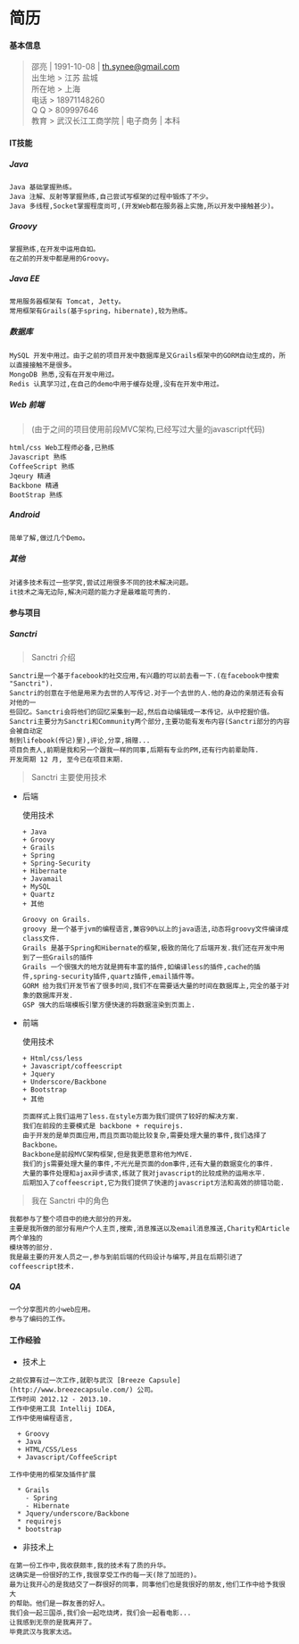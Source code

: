 简历
========

#### 基本信息

> 邵亮 | 1991-10-08 | th.synee@gmail.com  
> 出生地 > 江苏 盐城  
> 所在地 > 上海  
> 电话 > 18971148260  
> Q Q > 809997646  
> 教育 > 武汉长江工商学院 | 电子商务 | 本科

#### IT技能

##### Java

```
Java 基础掌握熟练。
Java 注解、反射等掌握熟练,自己尝试写框架的过程中锻炼了不少。
Java 多线程,Socket掌握程度尚可,(开发Web都在服务器上实施,所以开发中接触甚少)。
```
##### Groovy

```
掌握熟练,在开发中运用自如。
在之前的开发中都是用的Groovy。
```
##### Java EE
```
常用服务器框架有 Tomcat, Jetty。
常用框架有Grails(基于spring，hibernate),较为熟练。
```
##### 数据库
```
MySQL 开发中用过。由于之前的项目开发中数据库是又Grails框架中的GORM自动生成的，所以直接接触不是很多。
MongoDB 熟悉,没有在开发中用过。
Redis 认真学习过,在自己的demo中用于缓存处理,没有在开发中用过。
```
##### Web 前端
> (由于之间的项目使用前段MVC架构,已经写过大量的javascript代码)

```
html/css Web工程师必备,已熟练
Javascript 熟练
CoffeeScript 熟练
Jqeury 精通
Backbone 精通
BootStrap 熟练
```
##### Android
```
简单了解,做过几个Demo。
```
##### 其他
```
对诸多技术有过一些学究,尝试过用很多不同的技术解决问题。
it技术之海无边际,解决问题的能力才是最难能可贵的.
```


#### 参与项目

##### Sanctri

> Sanctri 介绍

  ```
  Sanctri是一个基于facebook的社交应用,有兴趣的可以前去看一下.(在facebook中搜索 "Sanctri").
  Sanctri的创意在于他是用来为去世的人写传记.对于一个去世的人.他的身边的亲朋还有会有对他的一
  些回忆。Sanctri会将他们的回忆采集到一起,然后自动编辑成一本传记，从中挖掘价值。
  Sanctri主要分为Sanctri和Community两个部分,主要功能有发布内容(Sanctri部分的内容会被自动定
  制到lifebook(传记)里),评论,分享,捐赠...
  项目负责人,前期是我和另一个跟我一样的同事,后期有专业的PM,还有行内前辈助阵.
  开发周期 12 月, 至今已在项目末期.
  ```

> Sanctri 主要使用技术

  * 后端
  
    使用技术
    
        + Java
        + Groovy
        + Grails
        + Spring
        + Spring-Security
        + Hibernate
        + Javamail
        + MySQL
        + Quartz
        + 其他
    
    ```
    Groovy on Grails.
    groovy 是一个基于jvm的编程语言,兼容90%以上的java语法,动态将groovy文件编译成class文件.
    Grails 是基于Spring和Hibernate的框架,极致的简化了后端开发.我们还在开发中用到了一些Grails的插件
    Grails 一个很强大的地方就是拥有丰富的插件,如编译less的插件,cache的插件,spring-security插件,quartz插件,email插件等。
    GORM 给为我们开发节省了很多时间,我们不在需要话大量的时间在数据库上,完全的基于对象的数据库开发.
    GSP 强大的后端模板引擎方便快速的将数据渲染到页面上.
    ```

  * 前端
  
    使用技术
    
        + Html/css/less
        + Javascript/coffeescript
        + Jquery
        + Underscore/Backbone
        + Bootstrap
        + 其他
     
    ```
    页面样式上我们运用了less.在style方面为我们提供了较好的解决方案.
    我们在前段的主要模式是 backbone + requirejs.
    由于开发的是单页面应用,而且页面功能比较复杂,需要处理大量的事件,我们选择了Backbone。
    Backbone是前段MVC架构框架,但是我更愿意称他为MVE.
    我们的js需要处理大量的事件,不光光是页面的dom事件,还有大量的数据变化的事件.
    大量的事件处理和ajax异步请求,练就了我对javascript的比较成熟的运用水平.
    后期加入了coffeescript,它为我们提供了快速的javascript方法和高效的排错功能.
    ```

> 我在 Sanctri 中的角色

  ```
  我都参与了整个项目中的绝大部分的开发。
  主要是我所做的部分有用户个人主页,搜索,消息推送以及email消息推送,Charity和Article两个单独的
  模块等的部分.
  我是最主要的开发人员之一,参与到前后端的代码设计与编写,并且在后期引进了coffeescript技术.
  ```

##### QA
```
一个分享图片的小web应用。
参与了编码的工作。
```

#### 工作经验

* 技术上

```
之前仅算有过一次工作,就职与武汉 [Breeze Capsule](http://www.breezecapsule.com/) 公司。
工作时间 2012.12 - 2013.10.
工作中使用工具 Intellij IDEA, 
工作中使用编程语言, 

  + Groovy
  + Java
  + HTML/CSS/Less
  + Javascript/CoffeeScript

工作中使用的框架及插件扩展

  * Grails
    - Spring
    - Hibernate
  * Jquery/underscore/Backbone
  * requirejs
  * bootstrap
```

* 非技术上

``` 
在第一份工作中,我收获颇丰,我的技术有了质的升华。
这确实是一份很好的工作,我很享受工作的每一天(除了加班的)。
最为让我开心的是我结交了一群很好的同事，同事他们也是我很好的朋友,他们工作中给予我很大
的帮助。他们是一群友善的好人。
我们会一起三国杀,我们会一起吃烧烤，我们会一起看电影...
让我感到无奈的是我离开了。
毕竟武汉与我家太远。
```
